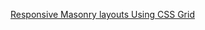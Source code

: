 [Responsive Masonry layouts Using CSS Grid](https://kanyshaiosmonova.github.io/100daysofcode/Day-12/index.html
)